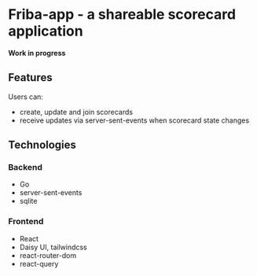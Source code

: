 # Friba-app - a shareable scorecard application
**Work in progress**
## Features
Users can:
- create, update and join scorecards
- receive updates via server-sent-events when scorecard state changes 




## Technologies

### Backend
- Go
- server-sent-events
- sqlite

### Frontend
- React
- Daisy UI, tailwindcss
- react-router-dom
- react-query

